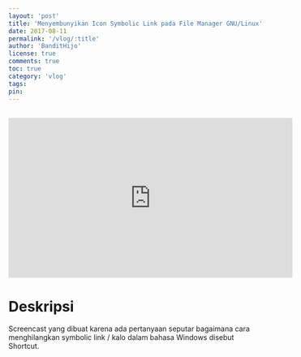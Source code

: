 ```yaml
---
layout: 'post'
title: 'Menyembunyikan Icon Symbolic Link pada File Manager GNU/Linux'
date: 2017-08-11
permalink: '/vlog/:title'
author: 'BanditHijo'
license: true
comments: true
toc: true
category: 'vlog'
tags:
pin:
---
```


<div style="margin-top:30px;"></div>
<!-- EMBED CONTAINER: YOUTUBE -->
<div class='embed-container'>
<iframe width="560" height="315" src="https://www.youtube.com/embed/zDP1KrZMFXI" frameborder="0" allow="accelerometer; autoplay; encrypted-media; gyroscope; picture-in-picture" allowfullscreen></iframe>
</div>

# Deskripsi

Screencast yang dibuat karena ada pertanyaan seputar bagaimana cara menghilangkan symbolic link / kalo dalam bahasa Windows disebut Shortcut.
